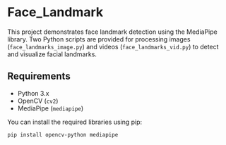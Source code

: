 # Face_Landmark 

This project demonstrates face landmark detection using the MediaPipe library. Two Python scripts are provided for processing images (`face_landmarks_image.py`) and videos (`face_landmarks_vid.py`) to detect and visualize facial landmarks.

## Requirements

- Python 3.x
- OpenCV (`cv2`)
- MediaPipe (`mediapipe`)

You can install the required libraries using pip:

```bash
pip install opencv-python mediapipe

```
